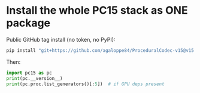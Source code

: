 # Install the whole PC15 stack as ONE package

Public GitHub tag install (no token, no PyPI):

```bash
pip install "git+https://github.com/agaloppe84/ProceduralCodec-v15@v15.0.0"
```

Then:

```python
import pc15 as pc
print(pc.__version__)
print(pc.proc.list_generators()[:5])  # if GPU deps present
```
